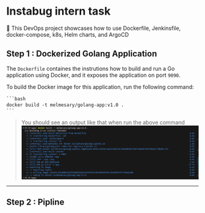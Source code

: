 # Instabug intern task 

🚨 This DevOps project showcases how to use Dockerfile, Jenkinsfile, docker-compose, k8s, Helm charts, and ArgoCD 

## Step 1 : Dockerized Golang Application 

The `Dockerfile` containes the instrutions how to build and run a Go application using Docker, and it exposes the application on port `9090`.

To build the Docker image for this application, run the following command:

    ```bash
    docker build -t melmesary/golang-app:v1.0 .
    ```
> You should see an output like that when run the above command
> ![docker-build](./pictures/docker-build.PNG) 
______ 
 ## Step 2 : Pipline